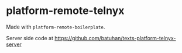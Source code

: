# platform-remote-telnyx

Made with `platform-remote-boilerplate`.

Server side code at https://github.com/batuhan/texts-platform-telnyx-server
